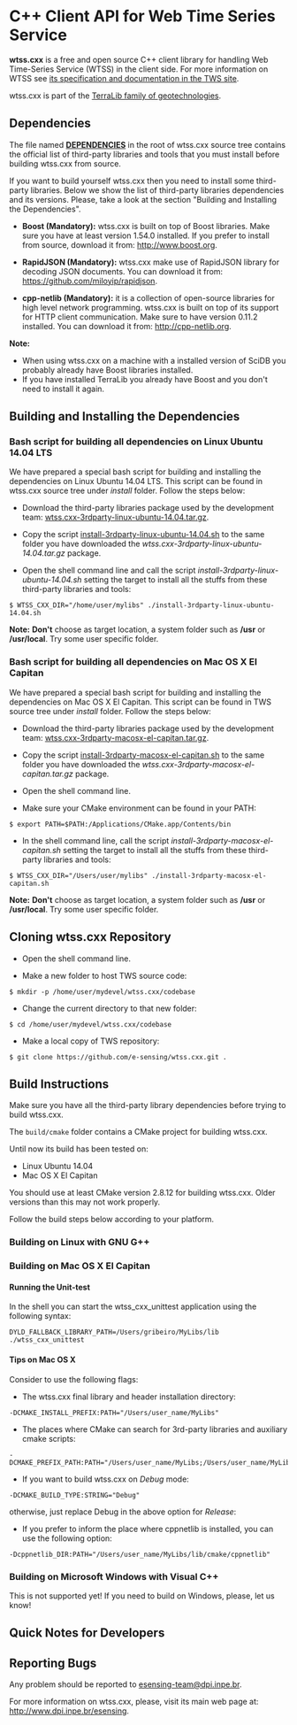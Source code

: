 # C++ Client API for Web Time Series Service

**wtss.cxx** is a free and open source C++ client library for handling Web Time-Series Service (WTSS) in the client side. For more information on WTSS see  [its specification and documentation in the TWS site](https://github.com/e-sensing/tws). 

wtss.cxx is part of the [TerraLib family of geotechnologies](http://www.dpi.inpe.br/terralib5).

## Dependencies

The file named **[DEPENDENCIES](https://github.com/e-sensing/wtss.cxx/blob/master/DEPENDENCIES)** in the root of wtss.cxx source tree contains the official list of third-party libraries and tools that you must install before building wtss.cxx from source.

If you want to build yourself wtss.cxx then you need to install some third-party libraries. Below we show the list of third-party libraries dependencies and its versions. Please, take a look at the section "Building and Installing the Dependencies".

- **Boost (Mandatory):** wtss.cxx is built on top of Boost libraries. Make sure you have at least version 1.54.0 installed. If you prefer to install from source, download it from: http://www.boost.org.

- **RapidJSON (Mandatory):** wtss.cxx make use of RapidJSON library for decoding JSON documents. You can download it from: https://github.com/miloyip/rapidjson.

- **cpp-netlib (Mandatory):** it is a collection of open-source libraries for high level network programming. wtss.cxx is built on top of its support for HTTP client communication. Make sure to have version 0.11.2 installed. You can download it from: http://cpp-netlib.org.

**Note:**
- When using wtss.cxx on a machine with a installed version of SciDB you probably already have Boost libraries installed.
- If you have installed TerraLib you already have Boost and you don't need to install it again.

## Building and Installing the Dependencies

### Bash script for building all dependencies on Linux Ubuntu 14.04 LTS

We have prepared a special bash script for building and installing the dependencies on Linux Ubuntu 14.04 LTS. This script can be found in wtss.cxx source tree under *install* folder. Follow the steps below:

- Download the third-party libraries package used by the development team: [wtss.cxx-3rdparty-linux-ubuntu-14.04.tar.gz](http://www.dpi.inpe.br/esensing-devel/wtss.cxx-3rdparty-linux-ubuntu-14.04.tar.gz).

- Copy the script [install-3rdparty-linux-ubuntu-14.04.sh](https://github.com/e-sensing/wtss.cxx/tree/master/install/install-3rdparty-linux-ubuntu-14.04.sh) to the same folder you have downloaded the *wtss.cxx-3rdparty-linux-ubuntu-14.04.tar.gz* package.

- Open the shell command line and call the script *install-3rdparty-linux-ubuntu-14.04.sh* setting the target to install all the stuffs from these third-party libraries and tools:
```
$ WTSS_CXX_DIR="/home/user/mylibs" ./install-3rdparty-linux-ubuntu-14.04.sh
```

**Note:** **Don't** choose as target location, a system folder such as **/usr** or **/usr/local**. Try some user specific folder.

### Bash script for building all dependencies on Mac OS X El Capitan

We have prepared a special bash script for building and installing the dependencies on Mac OS X El Capitan. This script can be found in TWS source tree under *install* folder. Follow the steps below:

- Download the third-party libraries package used by the development team: [wtss.cxx-3rdparty-macosx-el-capitan.tar.gz](http://www.dpi.inpe.br/esensing-devel/wtss.cxx-3rdparty-macosx-el-capitan.tar.gz).

- Copy the script [install-3rdparty-macosx-el-capitan.sh](https://github.com/e-sensing/wtss.cxx/tree/master/install/install-3rdparty-macosx-el-capitan.sh) to the same folder you have downloaded the *wtss.cxx-3rdparty-macosx-el-capitan.tar.gz* package.

- Open the shell command line.

- Make sure your CMake environment can be found in your PATH:
```
$ export PATH=$PATH:/Applications/CMake.app/Contents/bin
```

- In the shell command line, call the script *install-3rdparty-macosx-el-capitan.sh* setting the target to install all the stuffs from these third-party libraries and tools:
```
$ WTSS_CXX_DIR="/Users/user/mylibs" ./install-3rdparty-macosx-el-capitan.sh
```

**Note:** **Don't** choose as target location, a system folder such as **/usr** or **/usr/local**. Try some user specific folder.

## Cloning wtss.cxx Repository

- Open the shell command line.

- Make a new folder to host TWS source code:
```
$ mkdir -p /home/user/mydevel/wtss.cxx/codebase
```

- Change the current directory to that new folder:
```
$ cd /home/user/mydevel/wtss.cxx/codebase
```

- Make a local copy of TWS repository:
```
$ git clone https://github.com/e-sensing/wtss.cxx.git .
```

## Build Instructions

Make sure you have all the third-party library dependencies before trying to build wtss.cxx.

The `build/cmake` folder contains a CMake project for building wtss.cxx.

Until now its build has been tested on:
- Linux Ubuntu 14.04
- Mac OS X El Capitan

You should use at least CMake version 2.8.12 for building wtss.cxx. Older versions than this may not work properly.

Follow the build steps below according to your platform.

### Building on Linux with GNU G++

### Building on Mac OS X El Capitan

#### Running the Unit-test

In the shell you can start the wtss_cxx_unittest application using the following syntax:
```
DYLD_FALLBACK_LIBRARY_PATH=/Users/gribeiro/MyLibs/lib ./wtss_cxx_unittest
```

#### Tips on Mac OS X

Consider to use the following flags:
- The wtss.cxx final library and header installation directory:
```
-DCMAKE_INSTALL_PREFIX:PATH="/Users/user_name/MyLibs"
```

- The places where CMake can search for 3rd-party libraries and auxiliary cmake scripts:
```
-DCMAKE_PREFIX_PATH:PATH="/Users/user_name/MyLibs;/Users/user_name/MyLibs/lib/cmake"
```

- If you want to build wtss.cxx on *Debug* mode:
```
-DCMAKE_BUILD_TYPE:STRING="Debug"
```
otherwise, just replace Debug in the above option for *Release*:

- If you prefer to inform the place where cppnetlib is installed, you can use the following option:
```
-Dcppnetlib_DIR:PATH="/Users/user_name/MyLibs/lib/cmake/cppnetlib"
```

### Building on Microsoft Windows with Visual C++

This is not supported yet! If you need to build on Windows, please, let us know!

## Quick Notes for Developers

## Reporting Bugs

Any problem should be reported to esensing-team@dpi.inpe.br.


For more information on wtss.cxx, please, visit its main web page at: http://www.dpi.inpe.br/esensing.
